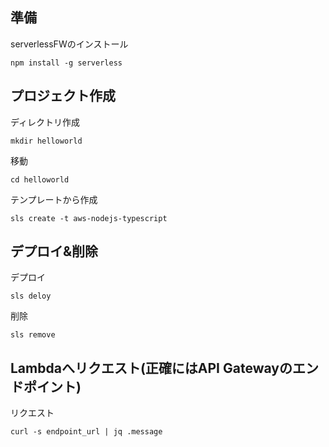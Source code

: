 ## 準備

serverlessFWのインストール
```
npm install -g serverless
```

## プロジェクト作成

ディレクトリ作成
```
mkdir helloworld
```

移動
```
cd helloworld
```


テンプレートから作成  
```
sls create -t aws-nodejs-typescript
```

## デプロイ&削除

デプロイ
```
sls deloy
```

削除
```
sls remove
```

## Lambdaへリクエスト(正確にはAPI Gatewayのエンドポイント)

リクエスト
```
curl -s endpoint_url | jq .message
```